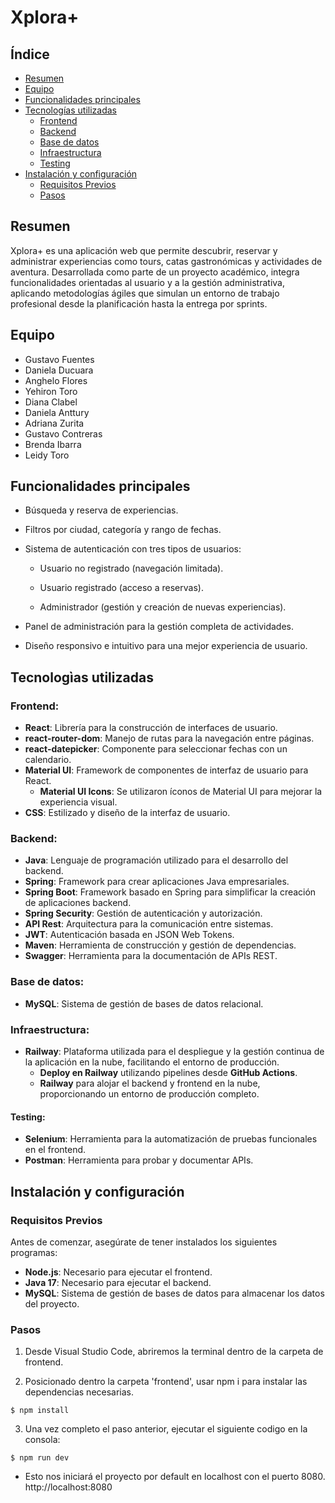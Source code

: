 # Xplora+

## Índice
- [Resumen](#resumen)
- [Equipo](#equipo)
- [Funcionalidades principales](#funcionalidades-principales)
- [Tecnologías utilizadas](#tecnologías-utilizadas)
  - [Frontend](#frontend)
  - [Backend](#backend)
  - [Base de datos](#base-de-datos)
  - [Infraestructura](#infraestructura)
  - [Testing](#testing)
- [Instalación y configuración](#instalación-y-configuración)
  - [Requisitos Previos](#requisitos-previos)
  - [Pasos](#pasos)

## Resumen

Xplora+ es una aplicación web que permite descubrir, reservar y administrar experiencias como tours, catas gastronómicas y actividades de aventura. Desarrollada como parte de un proyecto académico, integra funcionalidades orientadas al usuario y a la gestión administrativa, aplicando metodologías ágiles que simulan un entorno de trabajo profesional desde la planificación hasta la entrega por sprints.

## Equipo
* Gustavo Fuentes
* Daniela Ducuara
* Anghelo Flores
* Yehiron Toro
* Diana Clabel 
* Daniela Anttury
* Adriana Zurita
* Gustavo Contreras
* Brenda Ibarra
* Leidy Toro

## Funcionalidades principales
+ Búsqueda y reserva de experiencias.

+ Filtros por ciudad, categoría y rango de fechas.

+  Sistema de autenticación con tres tipos de usuarios: 
    + Usuario no registrado (navegación limitada).

    + Usuario registrado (acceso a reservas).

    + Administrador (gestión y creación de nuevas experiencias).

+ Panel de administración para la gestión completa de actividades.

+ Diseño responsivo e intuitivo para una mejor experiencia de usuario.

## Tecnologìas utilizadas


### Frontend:
- **React**: Librería para la construcción de interfaces de usuario.
- **react-router-dom**: Manejo de rutas para la navegación entre páginas.
- **react-datepicker**: Componente para seleccionar fechas con un calendario.
- **Material UI**: Framework de componentes de interfaz de usuario para React.
  - **Material UI Icons**: Se utilizaron íconos de Material UI para mejorar la experiencia visual.
- **CSS**: Estilizado y diseño de la interfaz de usuario.

### Backend:
- **Java**: Lenguaje de programación utilizado para el desarrollo del backend.
- **Spring**: Framework para crear aplicaciones Java empresariales.
- **Spring Boot**: Framework basado en Spring para simplificar la creación de aplicaciones backend.
- **Spring Security**: Gestión de autenticación y autorización.
- **API Rest**: Arquitectura para la comunicación entre sistemas.
- **JWT**: Autenticación basada en JSON Web Tokens.
- **Maven**: Herramienta de construcción y gestión de dependencias.
- **Swagger**: Herramienta para la documentación de APIs REST.

### Base de datos:
- **MySQL**: Sistema de gestión de bases de datos relacional.

### Infraestructura:
- **Railway**: Plataforma utilizada para el despliegue y la gestión continua de la aplicación en la nube, facilitando el entorno de producción.
  - **Deploy en Railway** utilizando pipelines desde **GitHub Actions**.
  - **Railway** para alojar el backend y frontend en la nube, proporcionando un entorno de producción completo.

#### Testing:
- **Selenium**: Herramienta para la automatización de pruebas funcionales en el frontend.
- **Postman**: Herramienta para probar y documentar APIs.

## Instalación y configuración

### Requisitos Previos

Antes de comenzar, asegúrate de tener instalados los siguientes programas:

- **Node.js**: Necesario para ejecutar el frontend.
- **Java 17**: Necesario para ejecutar el backend.
- **MySQL**: Sistema de gestión de bases de datos para almacenar los datos del proyecto.

### Pasos

1. Desde Visual Studio Code, abriremos la terminal dentro de la carpeta de frontend.

2. Posicionado dentro la carpeta 'frontend', usar npm i para instalar las dependencias necesarias.

```
$ npm install
```

3. Una vez completo el paso anterior, ejecutar el siguiente codigo en la consola:

```
$ npm run dev
```

- Esto nos iniciará el proyecto por default en localhost con el puerto 8080. http://localhost:8080








